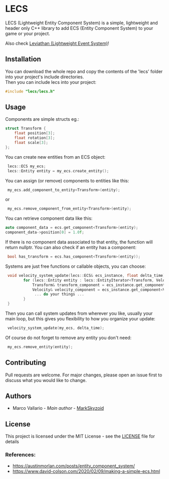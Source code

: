 # LECS
LECS (Lightweight Entity Component System) is a simple, lightweight and header only C++ library to add ECS (Entity Component System) to your game or your project.

Also check [Leviathan (Lightweight Event System)](https://github.com/MarkSkyzoid/leviathan)!

## Installation
You can download the whole repo and copy the contents of the 'lecs' folder into your project's include directories. <br>
Then you can include lecs into your project:
```cpp
#include "lecs/lecs.h"
```

## Usage
Components are simple structs eg.:
```cpp
struct Transform {
	float position[3];
	float rotation[3];
	float scale[3];
};
```
 You can create new entities from an ECS object:
```cpp
 lecs::ECS my_ecs;
 lecs::Entity entity = my_ecs.create_entity();
```
 You can assign (or remove) components to entities like this:
```cpp
 my_ecs.add_component_to_entity<Transform>(entity);
```
 or
```cpp
 my_ecs.remove_component_from_entity<Transform>(entity);
```

 You can retrieve component data like this:
 ```cpp
 auto component_data = ecs.get_component<Transform>(entity);
 component_data->position[0] = 1.0f;
 ```
 If there is no component data associated to that entity, the function will return nullptr.
 You can also check if an entity has a component:
```cpp
 bool has_transform = ecs.has_component<Transform>(entity));
```
 Systems are just free functions or callable objects, you can choose:
```cpp
 void velocity_system_update(lecs::ECS& ecs_instance, float delta_time) {
		for (lecs::Entity entity : lecs::EntityIterator<Transform, Velocity>(ecs_instance)) {
			Transform& transform_component = ecs_instance.get_component<Transform>(entity);
			Velocity& velocity_component = ecs_instance.get_component<Velocity>(entity);
			 ... do your things ...
		}
 }
```
 Then you can call system updates from wherever you like, usually your main loop, but this gives you flexibility to how you organize your update:
```cpp 
 velocity_system_update(my_ecs, delta_time);
```
 Of course do not forget to remove any entity you don't need:
```cpp
 my_ecs.remove_entity(entity);
```
## Contributing
Pull requests are welcome. For major changes, please open an issue first to discuss what you would like to change.

## Authors
- Marco Vallario - *Main author* - [MarkSkyzoid](https://github.com/MarkSkyzoid/)

## License
This project is licensed under the MIT License - see the [LICENSE](/LICENSE) file for details

### References:
 - https://austinmorlan.com/posts/entity_component_system/
 - https://www.david-colson.com/2020/02/09/making-a-simple-ecs.html
